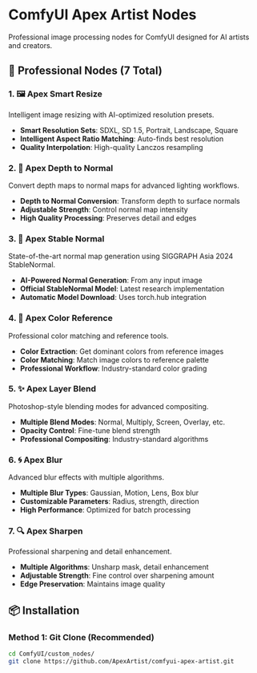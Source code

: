 # ComfyUI Apex Artist Nodes

Professional image processing nodes for ComfyUI designed for AI artists and creators.

## 🚀 Professional Nodes (7 Total)

### 1. 🖼️ Apex Smart Resize
Intelligent image resizing with AI-optimized resolution presets.
- **Smart Resolution Sets**: SDXL, SD 1.5, Portrait, Landscape, Square
- **Intelligent Aspect Ratio Matching**: Auto-finds best resolution
- **Quality Interpolation**: High-quality Lanczos resampling

### 2. 🎯 Apex Depth to Normal  
Convert depth maps to normal maps for advanced lighting workflows.
- **Depth to Normal Conversion**: Transform depth to surface normals
- **Adjustable Strength**: Control normal map intensity
- **High Quality Processing**: Preserves detail and edges

### 3. 🌟 Apex Stable Normal
State-of-the-art normal map generation using SIGGRAPH Asia 2024 StableNormal.
- **AI-Powered Normal Generation**: From any input image
- **Official StableNormal Model**: Latest research implementation
- **Automatic Model Download**: Uses torch.hub integration

### 4. 🎨 Apex Color Reference
Professional color matching and reference tools.
- **Color Extraction**: Get dominant colors from reference images
- **Color Matching**: Match image colors to reference palette
- **Professional Workflow**: Industry-standard color grading

### 5. ✨ Apex Layer Blend
Photoshop-style blending modes for advanced compositing.
- **Multiple Blend Modes**: Normal, Multiply, Screen, Overlay, etc.
- **Opacity Control**: Fine-tune blend strength
- **Professional Compositing**: Industry-standard algorithms

### 6. 🌀 Apex Blur
Advanced blur effects with multiple algorithms.
- **Multiple Blur Types**: Gaussian, Motion, Lens, Box blur
- **Customizable Parameters**: Radius, strength, direction
- **High Performance**: Optimized for batch processing

### 7. 🔍 Apex Sharpen
Professional sharpening and detail enhancement.
- **Multiple Algorithms**: Unsharp mask, detail enhancement
- **Adjustable Strength**: Fine control over sharpening amount
- **Edge Preservation**: Maintains image quality

## 📦 Installation

### Method 1: Git Clone (Recommended)
```bash
cd ComfyUI/custom_nodes/
git clone https://github.com/ApexArtist/comfyui-apex-artist.git
